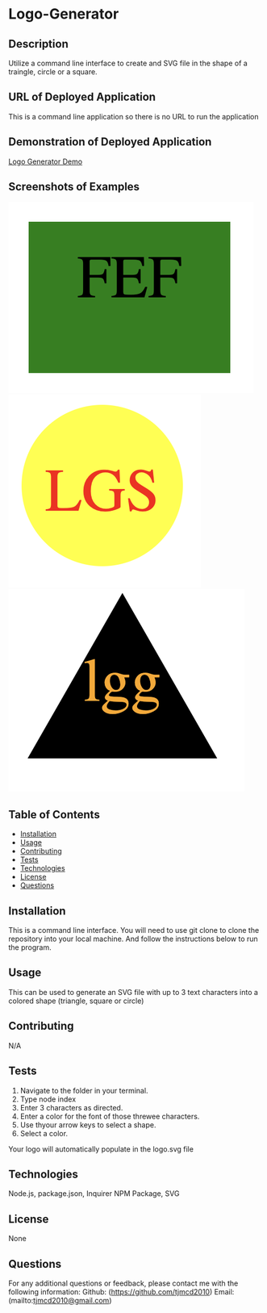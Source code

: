 # Logo-Generator

## Description
  Utilize a command line interface to create and SVG file in the shape of a traingle, circle or a square.

## URL of Deployed Application
  This is a command line application so there is no URL to run the application

## Demonstration of Deployed Application

[Logo Generator Demo](https://drive.google.com/file/d/10JwJorkuLm1PId30diae-QEwsch0hcGu/view?usp=sharing)

## Screenshots of Examples

![Square](examples/Square.png)
![Circle](examples/Circle.png)
![Triangle](examples/Triangle.png)

## Table of Contents
  - [Installation](#installation)
  - [Usage](#usage)
  - [Contributing](#contributing)
  - [Tests](#tests)
  - [Technologies](#technologies)
  - [License](#license)
  - [Questions](#questions)

## Installation
  This is a command line interface. You will need to use git clone to clone the repository into your local machine. And follow the instructions below to run the program.

## Usage
  This can be used to generate an SVG file with up to 3 text characters into a colored shape (triangle, square or circle)

## Contributing
  N/A

## Tests
  1. Navigate to the folder in your terminal. 
  2. Type node index 
  3. Enter 3 characters as directed. 
  4. Enter a color for the font of those threwee characters. 
  5. Use thyour arrow keys to select a shape. 
  6. Select a color. 
  
  Your logo will automatically populate in the logo.svg file

## Technologies
  
  Node.js, package.json, Inquirer NPM Package, SVG

## License

  None

## Questions

  For any additional questions or feedback, please contact me with the following information:
  Github: (https://github.com/tjmcd2010)
  Email: (mailto:tjmcd2010@gmail.com)  